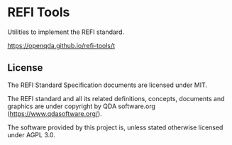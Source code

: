 # REFI Tools

Utilities to implement the REFI standard.

https://openqda.github.io/refi-tools/t 

## License

The REFI Standard Specification documents are licensed under MIT.

The REFI standard and all its related definitions, concepts, documents and graphics are under copyright
by QDA software.org (https://www.qdasoftware.org/).

The software provided by this project is, unless stated otherwise licensed under AGPL 3.0.
